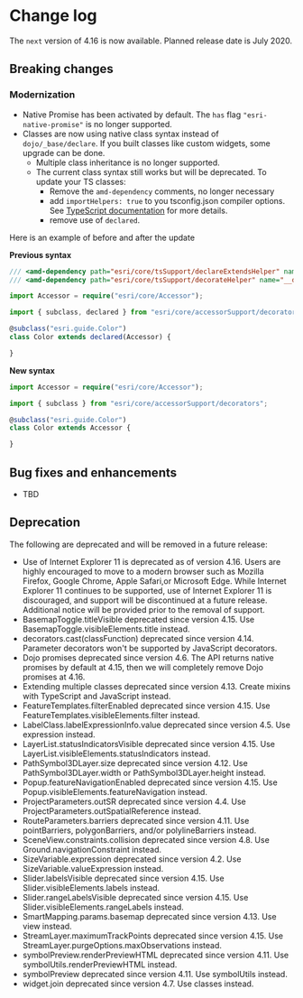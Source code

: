 # Change log

The `next` version of 4.16 is now available.  Planned release date is July 2020.

## Breaking changes

### Modernization

* Native Promise has been activated by default. The `has` flag `"esri-native-promise"` is no longer supported.
* Classes are now using native class syntax instead of `dojo/_base/declare`. If you built classes like custom widgets, some upgrade can be done.
  * Multiple class inheritance is no longer supported.
  * The current class syntax still works but will be deprecated. To update your TS classes:
    * Remove the `amd-dependency` comments, no longer necessary
    * add `importHelpers: true` to you tsconfig.json compiler options. See [TypeScript documentation](https://www.typescriptlang.org/v2/en/tsconfig#importHelpers) for more details.
    * remove use of `declared`.
    
Here is an example of before and after the update
  
**Previous syntax**
  
```ts
/// <amd-dependency path="esri/core/tsSupport/declareExtendsHelper" name="__extends" />
/// <amd-dependency path="esri/core/tsSupport/decorateHelper" name="__decorate" />

import Accessor = require("esri/core/Accessor");

import { subclass, declared } from "esri/core/accessorSupport/decorators";

@subclass("esri.guide.Color")
class Color extends declared(Accessor) {

}
```

**New syntax**
  
```ts
import Accessor = require("esri/core/Accessor");

import { subclass } from "esri/core/accessorSupport/decorators";

@subclass("esri.guide.Color")
class Color extends Accessor {

}
```

## Bug fixes and enhancements

* TBD

## Deprecation

The following are deprecated and will be removed in a future release:

* Use of Internet Explorer 11 is deprecated as of version 4.16. Users are highly encouraged to move to a modern browser such as Mozilla Firefox, Google Chrome, Apple Safari,or Microsoft Edge. While Internet Explorer 11 continues to be supported, use of Internet Explorer 11 is  discouraged, and support will be discontinued at a future release. Additional notice will be provided prior to the removal of support.
* BasemapToggle.titleVisible deprecated since version 4.15. Use BasemapToggle.visibleElements.title instead.
* decorators.cast(classFunction) deprecated since version 4.14. Parameter decorators won't be supported by JavaScript decorators.
* Dojo promises deprecated since version 4.6. The API returns native promises by default at 4.15, then we will completely remove Dojo promises at 4.16.
* Extending multiple classes deprecated since version 4.13. Create mixins with TypeScript and JavaScript instead.
* FeatureTemplates.filterEnabled deprecated since version 4.15. Use FeatureTemplates.visibleElements.filter instead.
* LabelClass.labelExpressionInfo.value deprecated since version 4.5. Use expression instead.
* LayerList.statusIndicatorsVisible deprecated since version 4.15. Use LayerList.visibleElements.statusIndicators instead.
* PathSymbol3DLayer.size deprecated since version 4.12. Use PathSymbol3DLayer.width or PathSymbol3DLayer.height instead.
* Popup.featureNavigationEnabled deprecated since version 4.15. Use Popup.visibleElements.featureNavigation instead.
* ProjectParameters.outSR deprecated since version 4.4. Use ProjectParameters.outSpatialReference instead.
* RouteParameters.barriers deprecated since version 4.11. Use pointBarriers, polygonBarriers, and/or polylineBarriers instead.
* SceneView.constraints.collision deprecated since version 4.8. Use Ground.navigationConstraint instead.
* SizeVariable.expression deprecated since version 4.2. Use SizeVariable.valueExpression instead.
* Slider.labelsVisible deprecated since version 4.15. Use Slider.visibleElements.labels instead.
* Slider.rangeLabelsVisible deprecated since version 4.15. Use Slider.visibleElements.rangeLabels instead.
* SmartMapping.params.basemap deprecated since version 4.13. Use view instead.
* StreamLayer.maximumTrackPoints deprecated since version 4.15. Use StreamLayer.purgeOptions.maxObservations instead.
* symbolPreview.renderPreviewHTML deprecated since version 4.11. Use symbolUtils.renderPreviewHTML instead.
* symbolPreview deprecated since version 4.11. Use symbolUtils instead.
* widget.join deprecated since version 4.7. Use classes instead.
